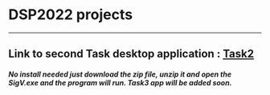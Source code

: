 # DSP2022 projects
___

## Link to second Task desktop application : [Task2](https://drive.google.com/file/d/1hmXEilmYI0t0GarLW0F90MknueinqcVn/view?usp=sharing)
#####   No install needed just download the zip file, unzip it and open the SigV.exe and the program will run. Task3 app will be added soon.
